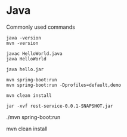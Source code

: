 # Java
Commonly used commands

```
java -version
mvn -version

javac HelloWorld.java
java HelloWorld

java hello.jar

mvn spring-boot:run
mvn spring-boot:run -Dprofiles=default,demo

mvn clean install
```

```
jar -xvf rest-service-0.0.1-SNAPSHOT.jar
```
./mvn spring-boot:run

mvn clean install
```
